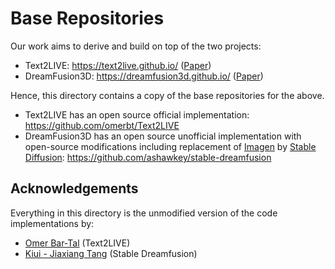 # Base Repositories

Our work aims to derive and build on top of the two projects:
- Text2LIVE: https://text2live.github.io/ ([Paper](https://arxiv.org/abs/2204.02491))
- DreamFusion3D: https://dreamfusion3d.github.io/ ([Paper](https://arxiv.org/abs/2209.14988))

Hence, this directory contains a copy of the base repositories for the above.
- Text2LIVE has an open source official implementation: https://github.com/omerbt/Text2LIVE
- DreamFusion3D has an open source unofficial implementation with open-source modifications including replacement of [Imagen](https://imagen.research.google/) by [Stable Diffusion](https://github.com/CompVis/stable-diffusion): https://github.com/ashawkey/stable-dreamfusion

## Acknowledgements
Everything in this directory is the unmodified version of the code implementations by:
- [Omer Bar-Tal](https://github.com/omerbt) (Text2LIVE)
- [Kiui - Jiaxiang Tang](https://github.com/ashawkey) (Stable Dreamfusion)